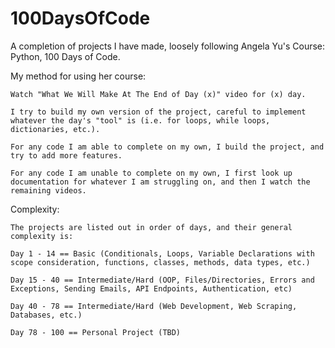 # 100DaysOfCode
A completion of projects I have made, loosely following Angela Yu's Course: Python, 100 Days of Code.

My method for using her course:

    Watch "What We Will Make At The End of Day (x)" video for (x) day.

    I try to build my own version of the project, careful to implement whatever the day's "tool" is (i.e. for loops, while loops, dictionaries, etc.).

    For any code I am able to complete on my own, I build the project, and try to add more features.

    For any code I am unable to complete on my own, I first look up documentation for whatever I am struggling on, and then I watch the remaining videos.


Complexity:

    The projects are listed out in order of days, and their general complexity is:

    Day 1 - 14 == Basic (Conditionals, Loops, Variable Declarations with scope consideration, functions, classes, methods, data types, etc.)

    Day 15 - 40 == Intermediate/Hard (OOP, Files/Directories, Errors and Exceptions, Sending Emails, API Endpoints, Authentication, etc)

    Day 40 - 78 == Intermediate/Hard (Web Development, Web Scraping, Databases, etc.)

    Day 78 - 100 == Personal Project (TBD)
